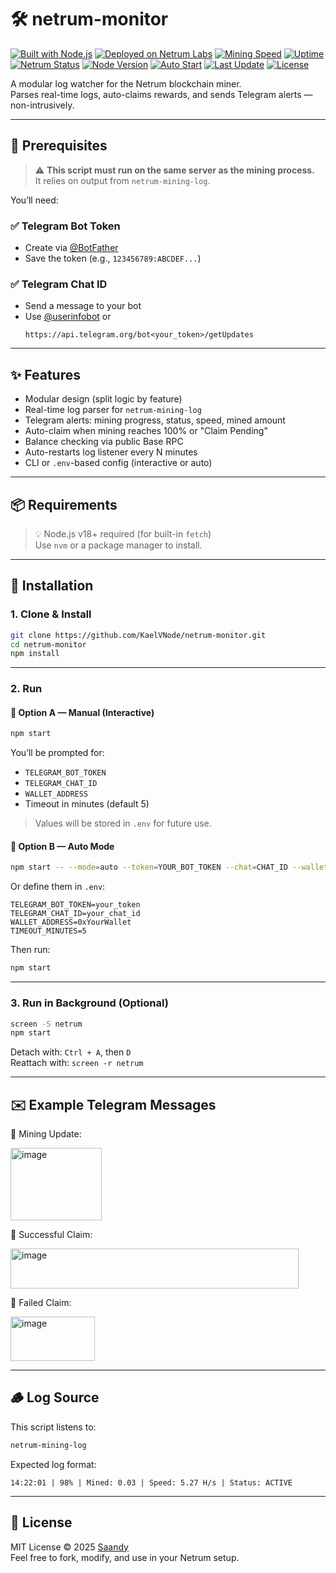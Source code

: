 # 🛠️ netrum-monitor

[![Built with Node.js](https://img.shields.io/badge/Built%20with-Node.js-green?logo=node.js)](https://nodejs.org/)
[![Deployed on Netrum Labs](https://img.shields.io/badge/Deployed%20on-Netrum%20Labs-blue)](https://netrum.io)
[![Mining Speed](https://img.shields.io/badge/Speed-5.3_H%2Fs-orange)](#)
[![Uptime](https://img.shields.io/badge/Uptime-99.99%25-brightgreen)](#)
[![Netrum Status](https://img.shields.io/badge/Netrum-Mining_Active-blue)](#)
[![Node Version](https://img.shields.io/badge/node-%3E=18.0.0-green)](https://nodejs.org/)
[![Auto Start](https://img.shields.io/badge/Auto--Start-Systemd-blue)](#)
[![Last Update](https://img.shields.io/github/last-commit/KaelVNode/netrum-monitor)](https://github.com/KaelVNode/netrum-monitor/commits/main)
[![License](https://img.shields.io/github/license/KaelVNode/netrum-monitor)](LICENSE)

A modular log watcher for the Netrum blockchain miner.  
Parses real-time logs, auto-claims rewards, and sends Telegram alerts — non-intrusively.

---

## 📌 Prerequisites

> ⚠️ **This script must run on the same server as the mining process.**  
> It relies on output from `netrum-mining-log`.

You’ll need:

### ✅ Telegram Bot Token
- Create via [@BotFather](https://t.me/BotFather)
- Save the token (e.g., `123456789:ABCDEF...`)

### ✅ Telegram Chat ID
- Send a message to your bot
- Use [@userinfobot](https://t.me/userinfobot) or
  ```
  https://api.telegram.org/bot<your_token>/getUpdates
  ```

---

## ✨ Features

- Modular design (split logic by feature)
- Real-time log parser for `netrum-mining-log`
- Telegram alerts: mining progress, status, speed, mined amount
- Auto-claim when mining reaches 100% or "Claim Pending"
- Balance checking via public Base RPC
- Auto-restarts log listener every N minutes
- CLI or `.env`-based config (interactive or auto)

---

## 📦 Requirements

> 💡 Node.js v18+ required (for built-in `fetch`)  
> Use `nvm` or a package manager to install.

---

## 🔧 Installation

### 1. Clone & Install

```bash
git clone https://github.com/KaelVNode/netrum-monitor.git
cd netrum-monitor
npm install
```

---

### 2. Run

#### 🔹 Option A — Manual (Interactive)

```bash
npm start
```

You’ll be prompted for:

- `TELEGRAM_BOT_TOKEN`
- `TELEGRAM_CHAT_ID`
- `WALLET_ADDRESS`
- Timeout in minutes (default 5)

> Values will be stored in `.env` for future use.

#### 🔹 Option B — Auto Mode

```bash
npm start -- --mode=auto --token=YOUR_BOT_TOKEN --chat=CHAT_ID --wallet=0xYourWallet --timeout=5
```

Or define them in `.env`:

```env
TELEGRAM_BOT_TOKEN=your_token
TELEGRAM_CHAT_ID=your_chat_id
WALLET_ADDRESS=0xYourWallet
TIMEOUT_MINUTES=5
```

Then run:

```bash
npm start
```

---

### 3. Run in Background (Optional)

```bash
screen -S netrum
npm start
```

Detach with: `Ctrl + A`, then `D`  
Reattach with: `screen -r netrum`

---

## ✉️ Example Telegram Messages

🔹 Mining Update:

<img width="146" height="116" alt="image" src="https://github.com/user-attachments/assets/f92ce8e3-d2c1-4fc0-bdbc-42c27dcb6c53" />

🔹 Successful Claim:

<img width="461" height="64" alt="image" src="https://github.com/user-attachments/assets/6311fdfa-a39d-4367-9a5c-e8f70bb08670" />

🔹 Failed Claim:

<img width="135" height="71" alt="image" src="https://github.com/user-attachments/assets/ec422c9e-196a-4b02-ba4b-74f71eba2732" />

---

## 🪵 Log Source

This script listens to:

```bash
netrum-mining-log
```

Expected log format:
```text
14:22:01 | 98% | Mined: 0.03 | Speed: 5.27 H/s | Status: ACTIVE
```

---

## 📄 License

MIT License © 2025 [Saandy](https://github.com/KaelVNode/netrum-monitor)  
Feel free to fork, modify, and use in your Netrum setup.
